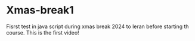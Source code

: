 # Xmas-break1
Fisrst test in java script during xmas break 2024 to leran before starting th course. This is the first video!
